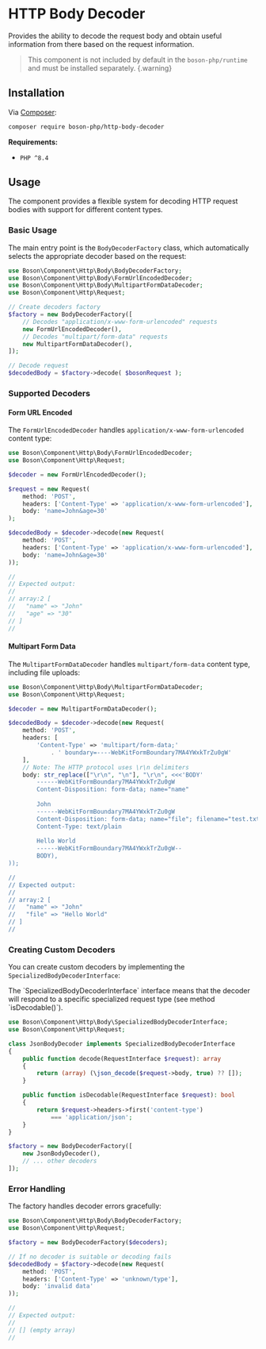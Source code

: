# HTTP Body Decoder

Provides the ability to decode the request body and obtain useful information 
from there based on the request information.

> This component is not included by default in the `boson-php/runtime`
> and must be installed separately.
{.warning}


## Installation

Via [Composer](https://getcomposer.org/doc/01-basic-usage.md#installing-dependencies):

```bash
composer require boson-php/http-body-decoder
```

**Requirements:**

* `PHP ^8.4`


## Usage

The component provides a flexible system for decoding HTTP request bodies with
support for different content types.

### Basic Usage

The main entry point is the `BodyDecoderFactory` class, which automatically 
selects the appropriate decoder based on the request:

```php
use Boson\Component\Http\Body\BodyDecoderFactory;
use Boson\Component\Http\Body\FormUrlEncodedDecoder;
use Boson\Component\Http\Body\MultipartFormDataDecoder;
use Boson\Component\Http\Request;

// Create decoders factory
$factory = new BodyDecoderFactory([
    // Decodes "application/x-www-form-urlencoded" requests
    new FormUrlEncodedDecoder(),
    // Decodes "multipart/form-data" requests
    new MultipartFormDataDecoder(),
]);

// Decode request
$decodedBody = $factory->decode( $bosonRequest );
```

### Supported Decoders

#### Form URL Encoded

The `FormUrlEncodedDecoder` handles `application/x-www-form-urlencoded` 
content type:

```php
use Boson\Component\Http\Body\FormUrlEncodedDecoder;
use Boson\Component\Http\Request;

$decoder = new FormUrlEncodedDecoder();

$request = new Request(
    method: 'POST',
    headers: ['Content-Type' => 'application/x-www-form-urlencoded'],
    body: 'name=John&age=30'
);

$decodedBody = $decoder->decode(new Request(
    method: 'POST',
    headers: ['Content-Type' => 'application/x-www-form-urlencoded'],
    body: 'name=John&age=30'
));

//
// Expected output:
//
// array:2 [
//   "name" => "John"
//   "age" => "30"
// ]
//
```

#### Multipart Form Data

The `MultipartFormDataDecoder` handles `multipart/form-data` content type, 
including file uploads:

```php
use Boson\Component\Http\Body\MultipartFormDataDecoder;
use Boson\Component\Http\Request;

$decoder = new MultipartFormDataDecoder();

$decodedBody = $decoder->decode(new Request(
    method: 'POST',
    headers: [
        'Content-Type' => 'multipart/form-data;' 
            . ' boundary=----WebKitFormBoundary7MA4YWxkTrZu0gW'
    ],
    // Note: The HTTP protocol uses \r\n delimiters
    body: str_replace(["\r\n", "\n"], "\r\n", <<<'BODY'
        ------WebKitFormBoundary7MA4YWxkTrZu0gW
        Content-Disposition: form-data; name="name"
        
        John
        ------WebKitFormBoundary7MA4YWxkTrZu0gW
        Content-Disposition: form-data; name="file"; filename="test.txt"
        Content-Type: text/plain
        
        Hello World
        ------WebKitFormBoundary7MA4YWxkTrZu0gW--
        BODY),
));

// 
// Expected output:
//
// array:2 [
//   "name" => "John"
//   "file" => "Hello World"
// ]
//
```

### Creating Custom Decoders

You can create custom decoders by implementing 
the `SpecializedBodyDecoderInterface`:

<note>
The `SpecializedBodyDecoderInterface` interface means that the 
decoder will respond to a specific specialized request type 
(see method `isDecodable()`).
</note>

```php
use Boson\Component\Http\Body\SpecializedBodyDecoderInterface;
use Boson\Component\Http\Request;

class JsonBodyDecoder implements SpecializedBodyDecoderInterface
{
    public function decode(RequestInterface $request): array
    {
        return (array) (\json_decode($request->body, true) ?? []);
    }

    public function isDecodable(RequestInterface $request): bool
    {
        return $request->headers->first('content-type')
            === 'application/json';
    }
}

$factory = new BodyDecoderFactory([
    new JsonBodyDecoder(),
    // ... other decoders
]);
```

### Error Handling

The factory handles decoder errors gracefully:

```php
use Boson\Component\Http\Body\BodyDecoderFactory;
use Boson\Component\Http\Request;

$factory = new BodyDecoderFactory($decoders);

// If no decoder is suitable or decoding fails
$decodedBody = $factory->decode(new Request(
    method: 'POST',
    headers: ['Content-Type' => 'unknown/type'],
    body: 'invalid data'
));

// 
// Expected output:
//
// [] (empty array)
//
```